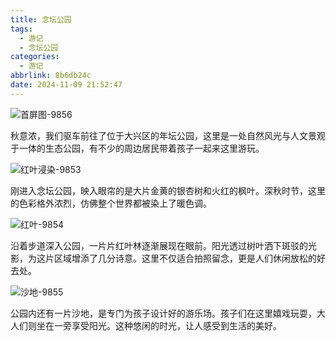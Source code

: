 ```yaml
---
title: 念坛公园
tags:
  - 游记
  - 念坛公园
categories:
  - 游记
abbrlink: 8b6db24c
date: 2024-11-09 21:52:47
---
```


![首屏图-9856](https://s21.ax1x.com/2025/03/24/pEByC9I.jpg)

<!-- more -->

秋意浓，我们驱车前往了位于大兴区的年坛公园，这里是一处自然风光与人文景观于一体的生态公园，有不少的周边居民带着孩子一起来这里游玩。

![红叶浸染-9853](https://s21.ax1x.com/2025/03/24/pEBsvHe.jpg)

刚进入念坛公园，映入眼帘的是大片金黄的银杏树和火红的枫叶。深秋时节，这里的色彩格外浓烈，仿佛整个世界都被染上了暖色调。

![红叶-9854](https://s21.ax1x.com/2025/03/24/pEByp4A.jpg)

沿着步道深入公园，一片片红叶林逐渐展现在眼前。阳光透过树叶洒下斑驳的光影，为这片区域增添了几分诗意。这里不仅适合拍照留念，更是人们休闲放松的好去处。

![沙地-9855](https://s21.ax1x.com/2025/03/24/pEByP3t.jpg)

公园内还有一片沙地，是专门为孩子设计好的游乐场。孩子们在这里嬉戏玩耍，大人们则坐在一旁享受阳光。这种悠闲的时光，让人感受到生活的美好。
